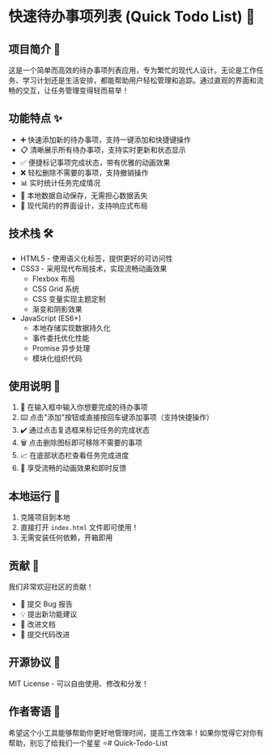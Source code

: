 # 快速待办事项列表 (Quick Todo List) 📝

## 项目简介 🎯
这是一个简单而高效的待办事项列表应用，专为繁忙的现代人设计。无论是工作任务、学习计划还是生活安排，都能帮助用户轻松管理和追踪。通过直观的界面和流畅的交互，让任务管理变得轻而易举！

## 功能特点 ✨
- ➕ 快速添加新的待办事项，支持一键添加和快捷键操作
- 📋 清晰展示所有待办事项，支持实时更新和状态显示
- ✅ 便捷标记事项完成状态，带有优雅的动画效果
- ❌ 轻松删除不需要的事项，支持撤销操作
- 📊 实时统计任务完成情况
- 💾 本地数据自动保存，无需担心数据丢失
- 🎨 现代简约的界面设计，支持响应式布局

## 技术栈 🛠
- HTML5 - 使用语义化标签，提供更好的可访问性
- CSS3 - 采用现代布局技术，实现流畅动画效果
  - Flexbox 布局
  - CSS Grid 系统
  - CSS 变量实现主题定制
  - 渐变和阴影效果
- JavaScript (ES6+)
  - 本地存储实现数据持久化
  - 事件委托优化性能
  - Promise 异步处理
  - 模块化组织代码

## 使用说明 📖
1. 🎯 在输入框中输入你想要完成的待办事项
2. ⌨️ 点击"添加"按钮或直接按回车键添加事项（支持快捷操作）
3. ✔️ 通过点击复选框来标记任务的完成状态
4. 🗑️ 点击删除图标即可移除不需要的事项
5. 📈 在底部状态栏查看任务完成进度
6. 💫 享受流畅的动画效果和即时反馈

## 本地运行 🚀
1. 克隆项目到本地
2. 直接打开 `index.html` 文件即可使用！
3. 无需安装任何依赖，开箱即用 

## 贡献 🤝
我们非常欢迎社区的贡献！
- 🐛 提交 Bug 报告
- 💡 提出新功能建议
- 📝 改进文档
- 🔧 提交代码改进

## 开源协议 📄
MIT License - 可以自由使用、修改和分发！

## 作者寄语 💌
希望这个小工具能够帮助你更好地管理时间，提高工作效率！如果你觉得它对你有帮助，别忘了给我们一个星星 ⭐️#   Q u i c k - T o d o - L i s t 
 
 
